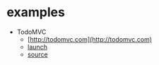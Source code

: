 # examples

- TodoMVC
  - [http://todomvc.com](http://todomvc.com)
  - [launch](todomvc/dist)
  - [source](todomvc)
